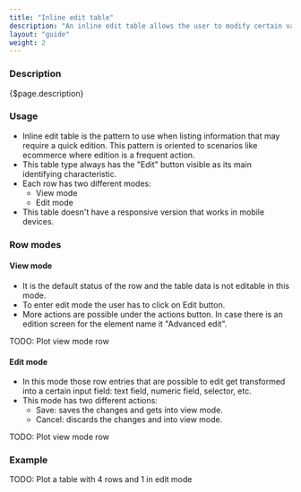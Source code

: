 ```yaml
---
title: "Inline edit table"
description: "An inline edit table allows the user to modify certain values of the entry without going to an entry detail page."
layout: "guide"
weight: 2
---
```


### Description

{$page.description}

### Usage

* Inline edit table is the pattern to use when listing information that may require a quick edition. This pattern is oriented to scenarios like ecommerce where edition is a frequent action.
* This table type always has the "Edit" button visible as its main identifying characteristic.
* Each row has two different modes:
	* View mode
	* Edit mode
* This table doesn't have a responsive version that works in mobile devices.

### Row modes

#### View mode
* It is the default status of the row and the table data is not editable in this mode.
* To enter edit mode the user has to click on Edit button.
* More actions are possible under the actions button. In case there is an edition screen for the element name it "Advanced edit".

TODO: Plot view mode row

#### Edit mode
* In this mode those row entries that are possible to edit get transformed into a certain input field: text field, numeric field, selector, etc.
* This mode has two different actions:
	* Save: saves the changes and gets into view mode.
	* Cancel: discards the changes and into view mode.

TODO: Plot view mode row

### Example

TODO: Plot a table with 4 rows and 1 in edit mode